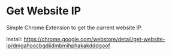 # Get Website IP
Simple Chrome Extension to get the current website IP.

Install: https://chrome.google.com/webstore/detail/get-website-ip/dmgahoocbgdiidmbmihphakakdddgoof

